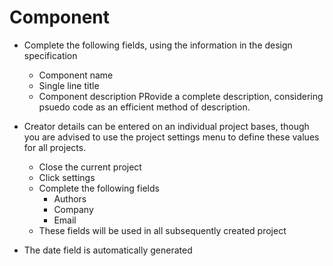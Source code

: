 # Component 

- Complete the following fields, using the information in the design specification
	- Component name
	- Single line title
	- Component description
		PRovide a complete description, considering psuedo code as an efficient method of description.
	
- Creator details can be entered on an individual project bases, though you are advised to use the project settings menu to define these values for all projects. 
	- Close the current project
	- Click settings
	- Complete the following fields 
		- Authors
		- Company 
		- Email 
	- These fields will be used in all subsequently created project 

- The date field is automatically generated

